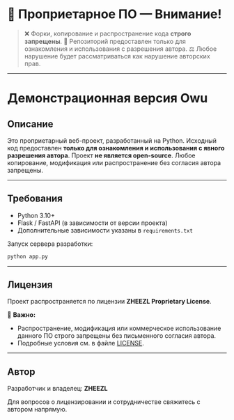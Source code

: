 # 🚨 Проприетарное ПО — Внимание!

> ❌ Форки, копирование и распространение кода **строго запрещены**.
> 📌 Репозиторий предоставлен только для ознакомления и использования с разрешения автора.
> ⚖️ Любое нарушение будет рассматриваться как нарушение авторских прав.

---

# Демонстрационная версия Owu

## Описание

Это проприетарный веб-проект, разработанный на Python.
Исходный код предоставлен **только для ознакомления и использования с явного разрешения автора**.
Проект **не является open-source**. Любое копирование, модификация или распространение без согласия автора запрещены.

---

## Требования

* Python 3.10+
* Flask / FastAPI (в зависимости от версии проекта)
* Дополнительные зависимости указаны в `requirements.txt`

Запуск сервера разработки:

```bash
python app.py
```

---

## Лицензия

Проект распространяется по лицензии **ZHEEZL Proprietary License**.

📌 **Важно:**

* Распространение, модификация или коммерческое использование данного ПО строго запрещены без письменного согласия автора.
* Подробные условия см. в файле [LICENSE](./LICENSE).

---

## Автор

Разработчик и владелец: **ZHEEZL**

Для вопросов о лицензировании и сотрудничестве свяжитесь с автором напрямую.
